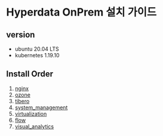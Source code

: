 # Hyperdata OnPrem 설치 가이드

## version

- ubuntu 20.04 LTS
- kubernetes 1.19.10

## Install Order
1. [nginx](./nginx)
2. [ozone](./ozone)
3. [tibero](./tibero)
4. [system_management](./system_management)
5. [virtualization](./virtualization)
5. [flow](./flow)
5. [visual_analytics](./visualanalytics)
